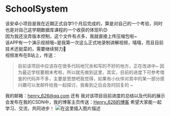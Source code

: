 # SchoolSystem
该安卓小项目是我在近期正式自学1个月后完成的，算是对自己的一个考验，同时也是对自己这学期数据库课程的一个收获的体现叭😊<br>因为我还没弄版本控制，这个文件有点多，我就直接上传压缩包啦~<br>
该APP有一个演示视频哦~是我第一次这么正式地录制讲解视频，嘻嘻，而且目前技术还挺菜的，需要继续努力💪<br>视频发布在B站上，传送：
>目前该项目中应该存在很多代码地冗余和写的不好的地方，正在改进中~
>因为最近学校要期末考啦，所以就先做到这里，其实，目前的进度下可参考借鉴的代码并不多，主要是思想吧我觉得，如果有小伙伴对其中的某一部分感兴趣可以发邮件给我一起探讨，我看到之后会及时回复的 ~

我的邮箱：henry_626@qq.com
还有 我对该项目目前进度的总结以及代码的展示会发布在我的CSDN中，我的博客主页传送：[Henry_626的博客](https://blog.csdn.net/qq_43974000)
希望大家能一起学习、交流，共同进步！
![在这里插入图片描述](https://img-blog.csdnimg.cn/20200615193647560.png)
